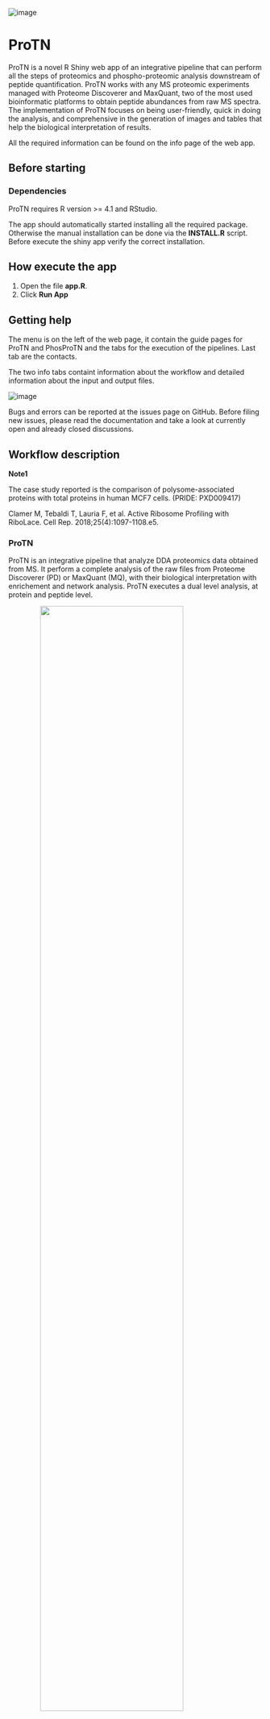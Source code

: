 ![image](www/images/logo_scritta_black.svg)

# ProTN
ProTN is a novel R Shiny web app of an integrative pipeline that can perform all the steps of proteomics and phospho-proteomic analysis downstream of peptide quantification. ProTN works with any MS proteomic experiments managed with Proteome Discoverer and MaxQuant, two of the most used bioinformatic platforms to obtain peptide abundances from raw MS spectra. The implementation of ProTN focuses on being user-friendly, quick in doing the analysis, and comprehensive in the generation of images and tables that help the biological interpretation of results.

All the required information can be found on the info page of the web app.

## Before starting
### Dependencies
ProTN requires R version >= 4.1 and RStudio.

The app should automatically started installing all the required package. Otherwise the manual installation can be done via the **INSTALL.R** script. Before execute the shiny app verify the correct installation.

## How execute the app
  1. Open the file **app.R**.
  2. Click **Run App**

## Getting help
The menu is on the left of the web page, it contain the guide pages for ProTN and PhosProTN and the tabs for the execution of the pipelines. Last tab are the contacts.

The two info tabs containt information about the workflow and detailed information about the input and output files.

![image](www/images/ProTN_UI.png)

Bugs and errors can be reported at the issues page on GitHub. Before filing new issues, please read the documentation and take a look at currently open and already closed discussions.

## Workflow description 
**Note1**

The case study reported is the comparison of polysome-associated proteins with total proteins in human MCF7 cells. (PRIDE: PXD009417)

Clamer M, Tebaldi T, Lauria F, et al. Active Ribosome Profiling with RiboLace. Cell Rep. 2018;25(4):1097-1108.e5.

### ProTN
ProTN is an integrative pipeline that analyze DDA proteomics data obtained from MS. It perform a complete analysis of the raw files from Proteome Discoverer (PD) or MaxQuant (MQ), with their biological interpretation with enrichement and network analysis. ProTN executes a dual level analysis, at protein and peptide level.

<img src="https://github.com/TebaldiLab/ProTN/assets/39188419/5ce589c6-64f4-4af4-b708-538b05e983c5" width="75%" style="display:block;margin-left:auto;margin-right:auto"/>

#### Set settings for the execution and read the raw data from loaded files
ProTN analyse the results of Proteome Discoverer and MaxQuant. The essential parameters and files to run ProTN are: (additional details on the input can be found in the ProTN info tab)

- **Title of Analysis**: title of the experiment. It will be the title of the web page report.
- **Software Analyzer**: determine with software was use to identify peptides and proteins (PD for Protein Discoverer, MQ for MaxQuant).
- **Sample Annotation file**: file with the information about the samples and the correlation between replicate ID and condition. (WARNING: Condition name MUST contain at least 1 character!)
    *   **Condition** column (`REQUIRED`): define the condition of each sample that divide the samples in groups. The conditions need to be the same of the the Contrast Design. (WARNING: Condition name MUST contain at least 1 character!)
    *   **Color** columns (`OPTIONAL`): define a color for the samples in the graphs. If not present use a default palette.
    *   **MS\_batch** columns: define the groups of batch in the samples. `REQUIRED FOR BATCH EFFECT CORRECTION`.
    *   **Sample** column: define the names for the samples.
        *   In case of **PD** files use the _Sample\_Annotation_ file obtained from PD, the **Sample** column in optional, if is not present the software extract the names for the **File Name** column.
        *   In case of **MQ** analysis the this column is `REQUIRED`. **`ATTENTION`****: SAMPLE NAME MUST BE EQUAL TO THE NAME INSERTED IN MAXQUANT (name of the column in peptide file).**
- **Peptides file**: raw file of peptides obtained from PD or MQ (file peptides.txt).
- **Proteins file**: raw file of protein groups obtained from PD or MQ (file proteinGroups.txt).
- **Design for the comparison file**: Excel file containing the formulas of the contrast comparison you want to analyse. [Example of Design file in Data folder] The table can have 3 columns:
    
    *   **Formule** column (`REQUIRED`): The formulas need to follow the syntax of [Limma](https://bioinf.wehi.edu.au/limma/). `AT LEAST 1 FORMULA IS REQUIRED`.
    *   **Name** column (`OPTIONAL`): personalized name assign to the comparison.
    *   **Color** columns (`OPTIONAL`): define a color for the condition in the graphs. If not present use the default palette.

#### Normalization and imputation of the intensities
The intensities are log2 transformed and normalized with DEqMS (Zhu 2022). Two methods are applied because a double normalization is required, one for peptides and one for proteins. At the peptide level, the normalization is done by the function equalMedianNormalization, which normalizes intensity distributions in samples so that they have median equal to 0.

At the protein level, this operation is executed by the function medianSweeping. It applies the same median normalization used for peptides, but also it summarizes the peptide intensities into protein relative abundance by the median sweeping method.

After the normalization the intensities from Mass Spectrometer need to be imputed. The principal method is based on the PhosR package (Kim et al. 2021) that performs a complex and well-balanced imputation of the data based on the conditions of the samples. As a backup method in case of problems with PhosR imputations, ProTN uses a Gaussian round imputation.

In this step, two MDSs and two PCAs (proteins and peptides) are generated.

<img src="www/images/figures/pca_proteins.png" width="49%" style="margin-left:auto;margin-right:auto"/>
<img src="www/images/figures/mds_proteins.png" width="49%" style="margin-left:auto;margin-right:auto"/>

#### Statistical differential analysis
The workflow continue with the differential analysis. This phase is applied to proteins and peptides, to obtain the significant proteins and peptides. Two slightly different methodologies are applyed since for proteins is used the DEqMS package (Zhu 2022), instead, for peptides is used the usual Limma package (Ritchie et al. 2015). DEqMS is developed on top of Limma, but the method estimates different prior variances for proteins quantified by different numbers of PSMs/peptides per protein, therefore achieving better accuracy.

Limma and DEqMS calculate DEPs for each comparison in the design file parameter. Each peptide or protein has different parameters: the log2 Fold Change, the P.Value, the adjusted P.Value and the log2 expression. In this pipeline, a protein/peptide is significant if passing 3 thresholds. A protein/peptide for each comparison can be Up-regulated or Down-regulated. It is Up-regulated if:

- the log2 FC is higher than the Fold Change threshold (FC > Log2 FC thr),
- the P.Value is lower than the threshold (P.Value < P.Value thr),
- the log2 expression is higher than the threshold (log2 expression > Signal log2 expr thr).

It is Down-regulated if:

- the log2 FC is lower of the Fold Change threshold (FC < -Log2 FC thr),
- the P.Value is lower than the threshold (P.Value < P.Value thr),
- the log2 expression is higher than the threshold (log2 expression > Signal log2 expr thr).

In the output, for each comparison, this distinction is reported in the “class” column, which assumes value “+” if is up-regulated, “-” if down-regulated and “=” if it is not significant.

Various figures are generated, first a bar plot that graphically represents the DEPs identified. Followed by comparison-specific volcano plots.

<img src="www/images/figures/DE_protein_barplot.png" width="75%" style="display:block;margin-left:auto;margin-right:auto"/>
<hr>
<img src="www/images/figures/volcano_plot.png" width="75%" style="display:block;margin-left:auto;margin-right:auto"/>

#### Report creation and download of the results
The results are summarized in a web-page HTML report. Other than this, the experiment is described by a large number of files, a description of each file generated can be found in section 4. Details on the output files. All the files are group in a zip file and downloaded.

![image](www/images/figures/protn_report.html(screen).png)

#### ADDITIONAL STEPS:
##### B1. Batch Effect correction
If required by the experiment, a batch correction step can be applyed using proBatch (Cuklina et al. 2018). The batches need to be defined in the Sample_Annotation file where column MS_batch is required.

##### E1. Enrichment analysis of the Differentially Expressed Proteins
The biological interpretation of the Differentially Expressed Proteins starts with the enrichment step. To execute this analysis, ProTN uses EnrichR (Jawaid 2022), a widely used tool that search on a large number of data sets to obtain information about many categories. EnrichR organises its hundreds of data sets in 8 sections: Transcription, Pathways, Ontologies, Diseases/Drugs, Cell Types, Misc, Legacy, and Crowd.

Since the analysis that a user wants to perform can be different, each comparison has 3 sets of proteins: the Up-regulated (called Up), the Down-regulated (called Down), and the set (called all) obtained by the merge of Up- and Down-regulated proteins. EnrichR provides for each term much information. It returns the statistical parameters, like P.Value, fdr, odds ratio and combined score. At the same time, it gives the overlap size, the number of genes in the term and the genes of the input list find in the term.

The tons of data downloaded from EnrichR are exported in two modalities. The tool creates an RData of the complete data frame, in this way the user can easily import in R to perform further analysis and plots. But also, it generates an Excel file with only the significant terms. The process uses the filters define in the options file to differentiate the relevant terms from the globality.

A term to be significative need to have:
- a P.Value lower of P.Value thr for enrichment (P.Value < P.Value thr for enrichment),
- an Overlap Size higher than Overlap size thr for enrichment (Overlap Size > Overlap size thr for enrichment).

Besides that, the pipeline plots the enrichment results in different figures. The 4 plots can be split into 2 categories. The first two are filtered on the data-sets, they illustrate only the data-sets written in the column DB to analyse of the options file. The other 2 are filtered on words to search on the term description, it uses the list of words in column Terms to search.

<img src="www/images/figures/enrichment.png" width="75%" style="display:block;margin-left:auto;margin-right:auto"/>

###### E1.1. Enrichment analysis of the whole set of proteins discovered by the experiment
In same cases can be usefull have the enrichment of the whole proteome discovered by the experiment. For example it can be used as negative control of the differentially expressed proteins. So, the entire proteome is analysed with EnrichR, and saved in an RData and in an Excel file. Also, as before, 4 plots can be generated, in this case adding as last dot column the negative control provided by the whole proteome.

##### N1. Protein-Protein Interaction network analysis of Differentially Expressed Proteins
Last analitical step is the Protein-Protein Interaction (PPI) network analysis, since PPIs are essential in almost all processes of the cell, and it is crucial for understanding cell physiology in different states. For each comparison, ProTN analyses the interaction between the DEPs using STRING (Szklarczyk et al. 2021).

The species-specific database is retrieved from STRING server, an accurate analysis discover all the interactions and an iGraph (Csardi and Nepusz 2006) network is generated. Later, the proteins are clustered via iGraph function which identify dense subgraph by optimizing modularity score.

Since the network can vary a lot on composition, two ggplot layout are used: Fruchterman-Reingold algorithm and the Kamada-Kawai algorithm.

<img src="www/images/figures/Risorsa%203.svg" width="75%" style="display:block;margin-left:auto;margin-right:auto"/>

### PhosProTN
PhosProTN is an integrative pipeline for phosphoproteomic analysis of DDA experimental data obtained from MS. It perform a complete analysis of the raw files from Proteome Discoverer (PD) or MaxQuant (MQ), with their biological interpretation, enrichement and network analysis. 
PhosProTN analyse the phosphoproteomic data at peptide level, with background the proteomic analysis.

<img src="https://github.com/TebaldiLab/ProTN/assets/39188419/147a2fc3-233a-4237-b37c-261e3e3d4bb3" width="75%" style="display:block;margin-left:auto;margin-right:auto"/>

*The phospho-workflow is similar to the one described previously, below are reported only the different steps.*

#### Set settings for the execution and read the raw data from loaded files
ProTN analyse the results of Proteome Discoverer and MaxQuant. The essential parameters and files to run ProTN are: (additional details on the input can be found in the ProTN info tab)
- **Title of Analysis**: title of the experiment. It will be the title of the web page report.
- **Software Analyzer**: determine with software was use to identify peptides and proteins (PD for Protein Discoverer, MQ for MaxQuant).
- **Design for the comparison file**: Excel file containing the formulas of the contrast comparison you want to analyse. [Example of Design file in Data folder] The table can have 3 columns:
    
    *   **Formule** column (`REQUIRED`): The formulas need to follow the syntax of [Limma](https://bioinf.wehi.edu.au/limma/). `AT LEAST 1 FORMULA IS REQUIRED`.
    *   **Name** column (`OPTIONAL`): personalized name assign to the comparison.
    *   **Color** columns (`OPTIONAL`): define a color for the condition in the graphs. If not present use the default palette.
*   **Required for Proteome Discoverer**:
    *   **PROTEOMIC files:**
        *   `Sample Annotation file`: file with the information about the samples and the correlation between replicate ID and condition of the proteomic (WARNING: Condition name MUST contain at least 1 character!). The **Sample\_Annotation** file is an Excel file with the following column \[Example of an Sample\_Annotation file HERE...\]:
            
            *   **Condition** column (`REQUIRED`): define the condition of each sample that divide the samples in groups. The conditions need to be the same of the the Contrast Design and the same of the phospho-proteomics. (WARNING: Condition name MUST contain at least 1 character!)
            *   **Color** columns (`OPTIONAL`): define a color for the samples in the graphs. If not present use a default palette.
            *   **MS\_batch** columns: define the groups of batch in the samples. `REQUIRED FOR BATCH EFFECT CORRECTION`.
            *   **Sample** column: define the names for the samples. In case of **PD** files use the _Sample\_Annotation_ file obtained from PD, the **Sample** column in optional, if is not present the software extract the names for the **File Name** column.
        *   `Peptides file`: raw file of peptides.
            
        *   `Proteins file`: raw file of protein groups.
            
    *   **PHOSPHO-PROTEOMIC files:**
        *   `Sample Annotation file`: file with the information about the samples and the correlation between replicate ID and condition of the phospho-proteomics (WARNING: Condition name MUST contain at least 1 character!). The **Sample\_Annotation** file is an Excel file with the following column \[Example of an Sample\_Annotation file HERE...\]:
            
            *   **Condition** column (`REQUIRED`): define the condition of each sample that divide the samples in groups. The conditions need to be the same of the the Contrast Design and the same of the proteomics. (WARNING: Condition name MUST contain at least 1 character!)
            *   **Color** columns (`OPTIONAL`): define a color for the samples in the graphs. If not present use a default palette.
            *   **MS\_batch** columns: define the groups of batch in the samples. `REQUIRED FOR BATCH EFFECT CORRECTION`.
            *   **Sample** column: define the names for the samples. In case of **PD** files use the _Sample\_Annotation_ file obtained from PD, the **Sample** column in optional, if is not present the software extract the names for the **File Name** column.
        *   `Peptides file`: raw file of peptides.
            
        *   `Proteins file`: raw file of protein groups.
            
        *   `PSM file`: raw file of the PSM obtained from PD. It is required to overcome the uncertain phosphorilation site identification.
*   **File Required for MaxQuant**:
    *   **PROTEOMIC files:**
        *   `Sample Annotation file`: file with the information about the samples and the correlation between replicate ID and condition of the proteomic (WARNING: Condition name MUST contain at least 1 character!). The **Sample\_Annotation** file is an Excel file with the following column:
            
            *   **Condition** column (`REQUIRED`): define the condition of each sample that divide the samples in groups. The conditions need to be the same of the the Contrast Design and the same of the phospho-proteomics. (WARNING: Condition name MUST contain at least 1 character!)
            *   **Sample** column (`REQUIRED`): define the names for the samples. **`ATTENTION`****: SAMPLE NAME MUST BE EQUAL TO THE NAME INSERTED IN MAXQUANT (name of the column in peptide file).**
            *   **Color** columns (`OPTIONAL`): define a color for the samples in the graphs. If not present use a default palette.
            *   **MS\_batch** columns: define the groups of batch in the samples. `REQUIRED FOR BATCH EFFECT CORRECTION`.
        *   `Evidence file`: raw file of peptides. The file required is the **evidence.txt** file.
            
    *   **PHOSPHO-PROTEOMIC files:**
        *   `Sample Annotation file`: file with the information about the samples and the correlation between replicate ID and condition of the phospho-proteomics (WARNING: Condition name MUST contain at least 1 character!). The **Sample\_Annotation** file is an Excel file with the following column:
            
            *   **Condition** column (`REQUIRED`): define the condition of each sample that divide the samples in groups. The conditions need to be the same of the the Contrast Design and the same of the proteomics. (WARNING: Condition name MUST contain at least 1 character!)
            *   **Sample** column (`REQUIRED`): define the names for the samples. **`ATTENTION`****: SAMPLE NAME MUST BE EQUAL TO THE NAME INSERTED IN MAXQUANT (name of the column in peptide file).**
            *   **Color** columns (`OPTIONAL`): define a color for the samples in the graphs. If not present use a default palette.
            *   **MS\_batch** columns: define the groups of batch in the samples. `REQUIRED FOR BATCH EFFECT CORRECTION`.
        *   `Evidence file`: raw file of peptides. The file required is the **evidence.txt** file


#### ADDITIONAL STEPS:
##### K1. Activity kinase tree analysis of the Differentially Expressed Phosphosite
Last analitical step is the kinase tree analysis. In phospho-proteomic it extremely useful to study the activation status of the kinase based on the differentially expressed substrate idenfied by the differential analysis. For each comparison, PhosProTN predicts the activation state of the kinases using PhosR (Kim et al. 2021). PhosR provides a kinase-substrate relationship score, and on that it prioritises potential kinases that could be responsible for the phosphorylation change of phosphosite on the basis of kinase recognition motif and phosphoproteomic dynamics.

The activity score provide by PhosR is used to generated a graphical versione of the human kinome tree using CORAL (Metz K.S. et al. 2018), a web shiny app for visualizing both quantitative and qualitative data. It generates high-resolution scalable vector graphic files suitable for publication without the need for refinement in graphic editing software.

<img src="www/images/figures/TA_kinase_Tree_CORAL-cropped.svg" width="75%" style="display:block;margin-left:auto;margin-right:auto"/>

## Contacts
Gabriele Tomè, Developer: gtome@fbk.eu; gabriele.tome@unitn.it

Dr. Toma Tebaldi, PI: toma.tebaldi@unitn.it
